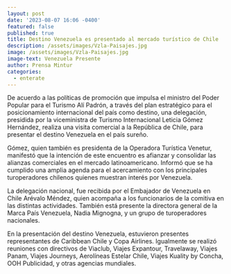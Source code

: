 ```yaml
---
layout: post
date: '2023-08-07 16:06 -0400'
featured: false
published: true
title: Destino Venezuela es presentado al mercado turístico de Chile
description: /assets/images/Vzla-Paisajes.jpg
image: /assets/images/Vzla-Paisajes.jpg
image-text: Venezuela Presente
author: Prensa Mintur
categories:
  - enterate
---
```

De acuerdo a las políticas de promoción que impulsa el ministro del Poder Popular para el Turismo Alí Padrón, a través del plan estratégico para el posicionamiento internacional del país como destino, una delegación, presidida  por la viceministra de Turismo Internacional Leticia Gómez Hernández, realiza una visita comercial a la República de Chile, para presentar el destino Venezuela en el país sureño.  

Gómez, quien también es presidenta de la Operadora Turística Venetur, manifestó que la intención de este encuentro es afianzar y consolidar las alianzas comerciales en el mercado latinoamericano. Informó que se ha cumplido una amplia agenda para el acercamiento con los principales turoperadores chilenos quienes muestran interés por Venezuela.

La delegación nacional, fue recibida por el Embajador de Venezuela en Chile Arévalo Méndez, quien acompaña a los funcionarios de la comitiva en las distintas actividades. También está presente la directora general de la Marca País Venezuela, Nadia Mignogna, y un grupo de turoperadores nacionales.

En la presentación del destino Venezuela, estuvieron presentes representantes de Caribbean Chile y Copa Airlines. Igualmente se realizó reuniones con directivos de Viaclub, Viajes Expantour, Travelaway, Viajes Panam, Viajes Journeys, Aerolíneas Estelar Chile, Viajes Kuality by Concha, OOH Publicidad, y otras agencias mundiales.

